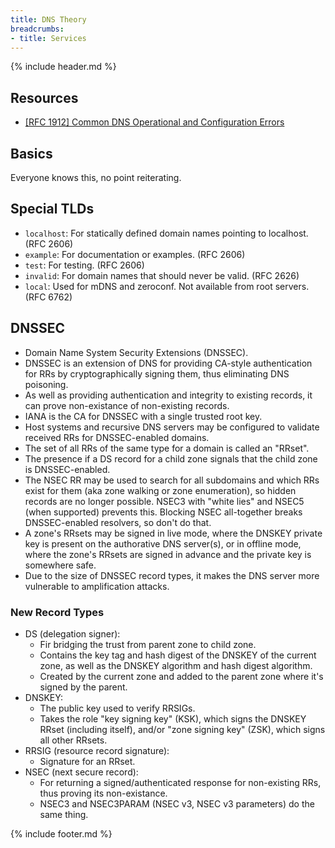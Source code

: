 ```yaml
---
title: DNS Theory
breadcrumbs:
- title: Services
---
```

{% include header.md %}

## Resources

- [[RFC 1912] Common DNS Operational and Configuration Errors](https://datatracker.ietf.org/doc/html/rfc1912)

## Basics

Everyone knows this, no point reiterating.

## Special TLDs

- `localhost`: For statically defined domain names pointing to localhost. (RFC 2606)
- `example`: For documentation or examples. (RFC 2606)
- `test`: For testing. (RFC 2606)
- `invalid`: For domain names that should never be valid. (RFC 2626)
- `local`: Used for mDNS and zeroconf. Not available from root servers. (RFC 6762)

## DNSSEC

- Domain Name System Security Extensions (DNSSEC).
- DNSSEC is an extension of DNS for providing CA-style authentication for RRs by cryptographically signing them, thus eliminating DNS poisoning.
- As well as providing authentication and integrity to existing records, it can prove non-existance of non-existing records.
- IANA is the CA for DNSSEC with a single trusted root key.
- Host systems and recursive DNS servers may be configured to validate received RRs for DNSSEC-enabled domains.
- The set of all RRs of the same type for a domain is called an "RRset".
- The presence if a DS record for a child zone signals that the child zone is DNSSEC-enabled.
- The NSEC RR may be used to search for all subdomains and which RRs exist for them (aka zone walking or zone enumeration), so hidden records are no longer possible. NSEC3 with "white lies" and NSEC5 (when supported) prevents this. Blocking NSEC all-together breaks DNSSEC-enabled resolvers, so don't do that.
- A zone's RRsets may be signed in live mode, where the DNSKEY private key is present on the authorative DNS server(s), or in offline mode, where the zone's RRsets are signed in advance and the private key is somewhere safe.
- Due to the size of DNSSEC record types, it makes the DNS server more vulnerable to amplification attacks.

### New Record Types

- DS (delegation signer):
    - Fir bridging the trust from parent zone to child zone.
    - Contains the key tag and hash digest of the DNSKEY of the current zone, as well as the DNSKEY algorithm and hash digest algorithm.
    - Created by the current zone and added to the parent zone where it's signed by the parent.
- DNSKEY:
    - The public key used to verify RRSIGs.
    - Takes the role "key signing key" (KSK), which signs the DNSKEY RRset (including itself), and/or "zone signing key" (ZSK), which signs all other RRsets.
- RRSIG (resource record signature):
    - Signature for an RRset.
- NSEC (next secure record):
    - For returning a signed/authenticated response for non-existing RRs, thus proving its non-existance.
    - NSEC3 and NSEC3PARAM (NSEC v3, NSEC v3 parameters) do the same thing.

{% include footer.md %}

